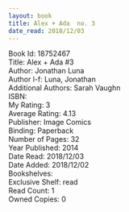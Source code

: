 ```yaml
---
layout: book
title: Alex + Ada  no. 3
date_read: 2018/12/03
---
```


Book Id: 18752467<br />
Title: Alex + Ada #3<br />
Author: Jonathan Luna<br />
Author l-f: Luna, Jonathan<br />
Additional Authors: Sarah Vaughn<br />
ISBN: <br />
My Rating: 3<br />
Average Rating: 4.13<br />
Publisher: Image Comics <br />
Binding: Paperback<br />
Number of Pages: 32<br />
Year Published: 2014<br />
Date Read: 2018/12/03<br />
Date Added: 2018/12/02<br />
Bookshelves: <br />
Exclusive Shelf: read<br />
Read Count: 1<br />
Owned Copies: 0<br />

